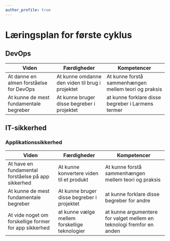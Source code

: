 ```yaml
---
author_profile: true
---
```

<h1>Læringsplan for første cyklus</h1>

<h2>DevOps</h2>

| Viden | Færdigheder | Kompetencer |
|-------|--------     |---------    |
| At danne en almen forståelse for DevOps | At kunne omdanne den viden til brug i projektet | At kunne forstå sammenhængen mellem teori og praksis |
| At kunne de mest fundamentale begreber | At kunne bruger disse begreber i projektet | at kunne forklare disse begreber i Larmens termer |

<h2>IT-sikkerhed</h2>

<h3>Applikationssikkerhed</h3>

| Viden | Færdigheder | Kompetencer |
|-------|--------     |---------    |
| At have en fundamental forståelse på app sikkerhed | At kunne konvertere viden til et produkt | At kunne forstå sammenhængen mellem teori og praksis |
| At kunne de mest fundamentale begreber | At kunne bruger disse begreber i projektet | at kunne forklare disse begreber for andre |
| At vide noget om forskellige former for app sikkerhed | at kunne vælge mellem forskellige teknologier | at kunne argumentere for valget mellem en teknologi fremfor en anden |

